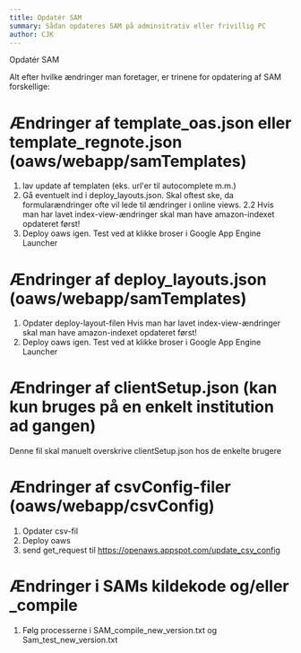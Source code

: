 ```yaml
---
title: Opdatér SAM
summary: Sådan opdateres SAM på adminsitrativ eller frivillig PC
author: CJK
---
```


Opdatér SAM

Alt efter hvilke ændringer man foretager, er trinene for opdatering af SAM forskellige:

# Ændringer af template_oas.json eller template_regnote.json (oaws/webapp/samTemplates)
1. lav update af templaten (eks. url'er til autocomplete m.m.)
2. Gå eventuelt ind i deploy_layouts.json. Skal oftest ske, da formularændringer ofte vil lede til ændringer i online views.
2.2 Hvis man har lavet index-view-ændringer skal man have amazon-indexet opdateret først!
3. Deploy oaws igen. Test ved at klikke broser i Google App Engine Launcher

# Ændringer af deploy_layouts.json (oaws/webapp/samTemplates)
1. Opdater deploy-layout-filen
Hvis man har lavet index-view-ændringer skal man have amazon-indexet opdateret først!
2. Deploy oaws igen. Test ved at klikke broser i Google App Engine Launcher

# Ændringer af clientSetup.json (kan kun bruges på en enkelt institution ad gangen)
Denne fil skal manuelt overskrive clientSetup.json hos de enkelte brugere

# Ændringer af csvConfig-filer (oaws/webapp/csvConfig)
1. Opdater csv-fil
2. Deploy oaws
2. send get_request til https://openaws.appspot.com/update_csv_config

# Ændringer i SAMs kildekode og/eller _compile
1. Følg processerne i SAM_compile_new_version.txt og Sam_test_new_version.txt